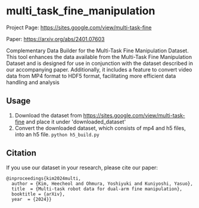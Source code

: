 # multi_task_fine_manipulation
Project Page: https://sites.google.com/view/multi-task-fine

Paper: https://arxiv.org/abs/2401.07603

Complementary Data Builder for the Multi-Task Fine Manipulation Dataset. This tool enhances the data available from the Multi-Task Fine Manipulation Dataset and is designed for use in conjunction with the dataset described in our accompanying paper. Additionally, it includes a feature to convert video data from MP4 format to HDF5 format, facilitating more efficient data handling and analysis

## Usage
1) Download the dataset from https://sites.google.com/view/multi-task-fine and place it under 'downloaded_dataset'
2) Convert the downloaded dataset, which consists of mp4 and h5 files, into an h5 file. ```python h5_build.py```

## Citation

If you use our dataset in your research, please cite our paper:
```
@inproceedings{kim2024multi,
  author = {Kim, Heecheol and Ohmura, Yoshiyuki and Kuniyoshi, Yasuo},
  title  = {Multi-task robot data for dual-arm fine manipulation},
  booktitle = {arXiv},
  year  = {2024}}
```
